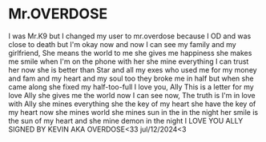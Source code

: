 # Mr.OVERDOSE
I was Mr.K9 but I changed my user to mr.overdose
because I OD and was close to death but I'm okay now and now I can see my family
and my girlfriend, She means the world to me she gives me happiness 
she makes me smile when I'm on the phone with her she mine everything 
I can trust her now she is better than Star and all my exes who used me
for my money and fam and my heart and my soul too they broke me in half
but when she came along she fixed my half-too-full I love you, Ally 
This is a letter for my love Ally she gives me the world now I can see
now, The truth is I'm in love with Ally she mines everything she the key
of my heart she have the key of my heart now she mines world she mines sun in the
in the night her smile is the sun of my heart and she mine demon in the night 
I LOVE YOU ALLY 
SIGNED BY KEVIN AKA OVERDOSE<33
jul/12/2024<3

